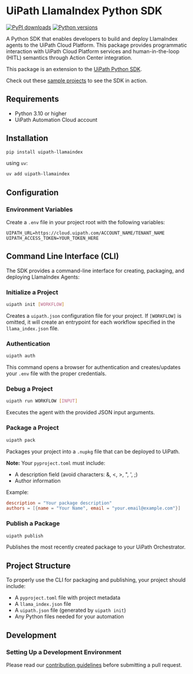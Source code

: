 # UiPath LlamaIndex Python SDK

[![PyPI downloads](https://img.shields.io/pypi/dm/uipath-llamaindex.svg)](https://pypi.org/project/uipath-llamaindex/)
[![Python versions](https://img.shields.io/pypi/pyversions/uipath-llamaindex.svg)](https://pypi.org/project/uipath-llamaidnex/)

A Python SDK that enables developers to build and deploy LlamaIndex agents to the UiPath Cloud Platform. This package provides programmatic interaction with UiPath Cloud Platform services and human-in-the-loop (HITL) semantics through Action Center integration.

This package is an extension to the [UiPath Python SDK](https://github.com/UiPath/uipath-python).

Check out these [sample projects](https://github.com/UiPath/uipath-llamaindex-python/tree/main/samples) to see the SDK in action.

## Requirements

-   Python 3.10 or higher
-   UiPath Automation Cloud account

## Installation

```bash
pip install uipath-llamaindex
```

using `uv`:

```bash
uv add uipath-llamaindex
```

## Configuration

### Environment Variables

Create a `.env` file in your project root with the following variables:

```
UIPATH_URL=https://cloud.uipath.com/ACCOUNT_NAME/TENANT_NAME
UIPATH_ACCESS_TOKEN=YOUR_TOKEN_HERE
```

## Command Line Interface (CLI)

The SDK provides a command-line interface for creating, packaging, and deploying LlamaIndex Agents:

### Initialize a Project

```bash
uipath init [WORKFLOW]
```

Creates a `uipath.json` configuration file for your project. If `[WORKFLOW]` is omitted, it will create an entrypoint for each workflow specified in the `llama_index.json` file.

### Authentication

```bash
uipath auth
```

This command opens a browser for authentication and creates/updates your `.env` file with the proper credentials.

### Debug a Project

```bash
uipath run WORKFLOW [INPUT]
```

Executes the agent with the provided JSON input arguments.

### Package a Project

```bash
uipath pack
```

Packages your project into a `.nupkg` file that can be deployed to UiPath.

**Note:** Your `pyproject.toml` must include:

-   A description field (avoid characters: &, <, >, ", ', ;)
-   Author information

Example:

```toml
description = "Your package description"
authors = [{name = "Your Name", email = "your.email@example.com"}]
```

### Publish a Package

```bash
uipath publish
```

Publishes the most recently created package to your UiPath Orchestrator.

## Project Structure

To properly use the CLI for packaging and publishing, your project should include:

-   A `pyproject.toml` file with project metadata
-   A `llama_index.json` file
-   A `uipath.json` file (generated by `uipath init`)
-   Any Python files needed for your automation

## Development

### Setting Up a Development Environment

Please read our [contribution guidelines](https://github.com/UiPath/uipath-llamaindex-python/blob/main/CONTRIBUTING.md) before submitting a pull request.
